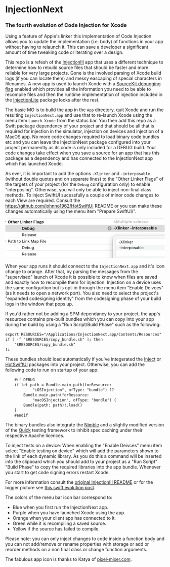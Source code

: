 # InjectionNext

### The fourth evolution of Code Injection for Xcode

Using a feature of Apple's linker this implementation of Code Injection
allows you to update the implementation (i.e. body) of functions in your
app without having to relaunch it. This can save a developer a significant
amount of time tweaking code or iterating over a design.

This repo is a refesh of the [InjectionIII](https://github.com/johnno1962/InjectionIII)
app that uses a different technique to determine how to rebuild source files
that should be faster and more reliable for very large projects. Gone is the 
involved parsing of Xcode build logs (if you can locate them) and messy 
eascaping of special characters in filenames. A new app is used to launch Xcode 
with a [SourceKit debugging flag](https://www.jpsim.com/uncovering-sourcekit/) 
enabled which provides all the information you need to be able to recompile
files and then the runtime implementation of injection included in the
[InjectionLite](https://github.com/johnno1962/InjectionLite) package looks after the rest.

The basic MO is to build the app in the `App` directory, quit Xcode and run the
resulting `InjectionNext.app` and use that to re-launch Xcode using the menu item 
`Launch Xcode` from the status bar. You then add this repo as a Swift package 
dependency of your project and that should be all that is required for injection 
in the simulator, injection on devices and injection of a MacOS app. No more 
code changes required to load binary code bundles etc and you can leave 
the InjectionNext package configured into your project permanently as
its code is only included for a DEBUG build. Your code changes take effect
when you save a source for an app that has this package as a dependency
and has connected to the InjectIonNext app which has launched Xcode.

As ever, it is important to add the options `-Xlinker` and `-interposable` 
(without double quotes and on separate lines) to the "Other Linker Flags" of 
the targets of your project (for the `Debug` configuration only) to enable 
"interposing". Otherwise, you will only be able to inject non-final class methods.
To inject SwiftUI sucessfully a couple of minor code changes to each View are 
required. Consult the https://github.com/johnno1962/HotSwiftUI README or you
can make these changes automatically using the menu item "Prepare SwiftUI/".

![Icon](App/interposable.png)

When your app runs it should connect to the `InjectionNext.app` and it's icon
change to orange. After that, by parsing the messages from the "supervised"
launch of Xcode it is possible to know when files are saved and exactly how
to recompile them for injection. Injection on a device uses the same 
configurtion but is opt-in through the menu item "Enable Deivces"
(as it needs to open a network port). You also need to select the 
project's "expanded codesigning identity" from the codesigning
phase of your build logs in the window that pops up.

If you'd rather not be adding a SPM dependancy to your project, the app's
resources contains pre-built bundles which you can copy into your app during
the build by using a "Run Script/Build Phase" such as the following:

```
export RESOURCES="/Applications/InjectionNext.app/Contents/Resources"
if [ -f "$RESOURCES/copy_bundle.sh" ]; then
    "$RESOURCES/copy_bundle.sh"
fi
```

These bundles should load automatically if you've integerated the
[Inject](https://github.com/krzysztofzablocki/Inject) or
[HotSwiftUI](https://github.com/johnno1962/HotSwiftUI) packages into your project. 
Otherwise, you can add the following code to run on startup of your app:

```
    #if DEBUG
    if let path = Bundle.main.path(forResource:
            "iOSInjection", ofType: "bundle") ??
        Bundle.main.path(forResource:
            "macOSInjection", ofType: "bundle") {
        Bundle(path: path)!.load()
    }
    #endif
```
The binary bundles also integrate the [Nimble](https://github.com/Quick/Nimble)
and a slightly modified version of the [Quick](https://github.com/Quick/Quick) 
testing framework to inhibit spec caching under their respective Apache licences.

To inject tests on a device: When enabling the "Enable Deivces" menu item
select "Enable testing on device" which will add the parameters shown
to the link of each dynamic library. As you do this a command will be
inserted into the clipboard which you should add to your project as a 
"Run Script" "Build Phase" to copy the required libraries into the
app bundle. Whenever you start to get code signing errors restart Xcode.

For more information consult the [original InjectionIII README](https://github.com/johnno1962/InjectionIII)
or for the bigger picture see [this swift evolution post](https://forums.swift.org/t/weve-been-doing-it-wrong-all-this-time/72015).

The colors of the menu bar icon bar correspond to:

* Blue when you first run the InjectionNext app.
* Purple when you have launched Xcode using the app.
* Orange when your client app has connected to it.
* Green while it is recompiling a saved source.
* Yellow if the source has failed to compile.

Please note: you can only inject changes to code inside a function body
and you can not add/remove or rename properties with storage or add or 
reorder methods on a non final class or change function arguments.

The fabulous app icon is thanks to Katya of [pixel-mixer.com](http://pixel-mixer.com/).

